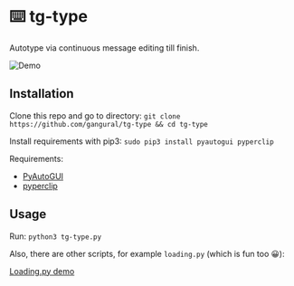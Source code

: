 # ⌨️ tg-type

Autotype via continuous message editing till finish.

![Demo](https://raw.githubusercontent.com/gangural/tg-type/master/demo.gif)

## Installation

Clone this repo and go to directory: `git clone https://github.com/gangural/tg-type && cd tg-type`

Install requirements with pip3: `sudo pip3 install pyautogui pyperclip`

Requirements:
- [PyAutoGUI](https://pypi.org/project/PyAutoGUI/)
- [pyperclip](https://pypi.org/project/pyperclip/)

## Usage

Run: `python3 tg-type.py`

Also, there are other scripts, for example `loading.py` (which is fun too 😀):

[Loading.py demo](https://i.imgur.com/HEMBBwh.gif)
